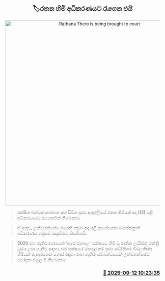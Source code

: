 <p align='center'><b><h2 align='center' title='Rathana Thero is being brought to court'>🏷රතන හිමි අධිකරණයට රැගෙන එයි</h2></b></p>
<p align='center'><img src='https://helakuru.sgp1.cdn.digitaloceanspaces.com/esana/images/lib/rathana-thero.jpg' width='600' alt='Rathana Thero is being brought to court'></p>

> රක්ෂිත බන්ධනාගාරගත කර සිටින පූජ්‍ය අතුරලියේ රතන හිමියන් අද (12) යළි අධිකරණයට රැගෙනවිත් තිබෙනවා.

> ඒ අනුව, උන්වහන්සේට එරෙහි නඩුව අද යළි නුගේගොඩ මහේස්ත්‍රාත් අධිකරණය හමුවේ කැඳවීමට නියමිතයි.

> 2020 මහ මැතිවරණයෙන් 'අපේ ජනබල' පක්ෂයට හිමි වූ ජාතික ලැයිස්තු මන්ත්‍රී ධුරය ලබා ගැනීම සඳහා, එම පක්ෂයේ මහලේකම් පූජ්‍ය වේදිනිගම විමලතිස්ස හිමියන් පැහැරගෙන ගොස් රඳවා තබා ගැනීම සම්බන්ධයෙන් උන්වහන්සේට චෝදනා එල්ල වී තිබෙනවා.



<h3 align='right'><a href='https://www.helakuru.lk/esana/p/113568/'>📅 2025-09-12 10:23:35</a></h3>
